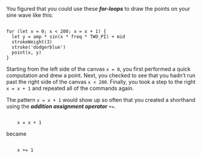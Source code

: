 <p class="main-text small-text">
    You figured that you could use these <strong><em>for-loops</em></strong> to draw the points on your sine wave like this:
</p>
<pre><code data-trim class="language-javascript">
for (let x = 0; x < 200; x = x + 1) {
  let y = amp * sin(x * freq * TWO_PI) + mid
  strokeWeight(3)
  stroke('dodgerblue')
  point(x, y)
}
</code></pre>
<p class="main-text small-text">
    Starting from the left side of the canvas <code>x = 0</code>, you first performed a quick computation and drew a point. Next, you checked to see that you hadn’t run past the right side of the canvas <code>x < 200</code>. Finally, you took a step to the right <code>x = x + 1</code> and repeated all of the commands again.
</p>
<p class="main-text small-text">
    The pattern <code>x = x + 1</code> would show up so often that you created a shorthand using the <strong><em>addition assignment operator</em></strong> <code>+=</code>.
</p>
<pre><code data-trim class="language-javascript">
    x = x + 1
</pre></code>
<p class="main-text small-text">
    became
</p>
<pre><code data-trim class="language-javascript">
    x += 1
</pre></code>